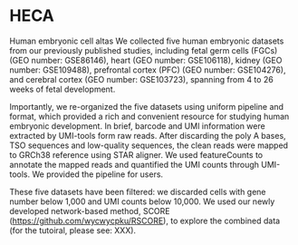 # HECA
Human embryonic cell altas
We collected five human embryonic datasets from our previously published studies, including fetal germ cells (FGCs) (GEO number: GSE86146), heart (GEO number: GSE106118), kidney (GEO number: GSE109488), prefrontal cortex (PFC) (GEO number: GSE104276), and cerebral cortex (GEO number: GSE103723), spanning from 4 to 26 weeks of fetal development.

Importantly, we re-organized the five datasets using uniform pipeline and format, which provided a rich and convenient resource for studying human embryonic development. In brief, barcode and UMI information were extracted by UMI-tools form raw reads. After discarding the poly A bases, TSO sequences and low-quality sequences, the clean reads were mapped to GRCh38 reference using STAR aligner. We used featureCounts to annotate the mapped reads and quantified the UMI counts through UMI-tools. We provided the pipeline for users.

These five datasets have been filtered: we discarded cells with gene number below 1,000 and UMI counts below 10,000. We used our newly developed network-based method, SCORE (https://github.com/wycwycpku/RSCORE), to explore the combined data (for the tutoiral, please see: XXX).
